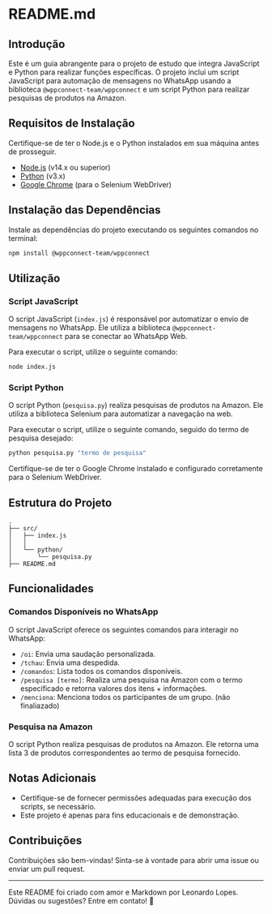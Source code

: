 # README.md

## Introdução

Este é um guia abrangente para o projeto de estudo que integra JavaScript e Python para realizar funções específicas. O projeto inclui um script JavaScript para automação de mensagens no WhatsApp usando a biblioteca `@wppconnect-team/wppconnect` e um script Python para realizar pesquisas de produtos na Amazon.

## Requisitos de Instalação

Certifique-se de ter o Node.js e o Python instalados em sua máquina antes de prosseguir.

- [Node.js](https://nodejs.org/) (v14.x ou superior)
- [Python](https://www.python.org/) (v3.x)
- [Google Chrome](https://www.google.com/chrome/) (para o Selenium WebDriver)

## Instalação das Dependências

Instale as dependências do projeto executando os seguintes comandos no terminal:

```bash
npm install @wppconnect-team/wppconnect
```

## Utilização

### Script JavaScript

O script JavaScript (`index.js`) é responsável por automatizar o envio de mensagens no WhatsApp. Ele utiliza a biblioteca `@wppconnect-team/wppconnect` para se conectar ao WhatsApp Web.

Para executar o script, utilize o seguinte comando:

```bash
node index.js
```

### Script Python

O script Python (`pesquisa.py`) realiza pesquisas de produtos na Amazon. Ele utiliza a biblioteca Selenium para automatizar a navegação na web.

Para executar o script, utilize o seguinte comando, seguido do termo de pesquisa desejado:

```bash
python pesquisa.py "termo de pesquisa"
```

Certifique-se de ter o Google Chrome instalado e configurado corretamente para o Selenium WebDriver.

## Estrutura do Projeto

```
.
├── src/
│   ├── index.js
│   │    
│   └── python/
│       └── pesquisa.py
├── README.md

```

## Funcionalidades

### Comandos Disponíveis no WhatsApp

O script JavaScript oferece os seguintes comandos para interagir no WhatsApp:

- `/oi`: Envia uma saudação personalizada.
- `/tchau`: Envia uma despedida.
- `/comandos`: Lista todos os comandos disponíveis.
- `/pesquisa [termo]`: Realiza uma pesquisa na Amazon com o termo especificado e retorna valores dos itens + informações.
- `/menciona`: Menciona todos os participantes de um grupo. (não finaliazado)

### Pesquisa na Amazon

O script Python realiza pesquisas de produtos na Amazon. Ele retorna uma lista 3 de produtos correspondentes ao termo de pesquisa fornecido.

## Notas Adicionais

- Certifique-se de fornecer permissões adequadas para execução dos scripts, se necessário.
- Este projeto é apenas para fins educacionais e de demonstração.

## Contribuições

Contribuições são bem-vindas! Sinta-se à vontade para abrir uma issue ou enviar um pull request.

---

Este README foi criado com amor e Markdown por Leonardo Lopes. Dúvidas ou sugestões? Entre em contato! 🚀
